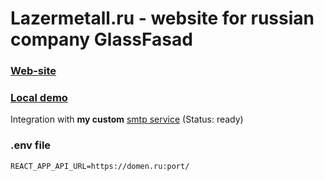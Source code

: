 # Lazermetall.ru - website for russian company GlassFasad

### [Web-site](https://lazermetall.ru/)

### [Local demo](https://glass-fasad-dev.vercel.app/)

Integration with **my custom** [smtp service](https://github.com/foxleren/form-to-mail-service) (Status: ready)

### .env file
```
REACT_APP_API_URL=https://domen.ru:port/
```
